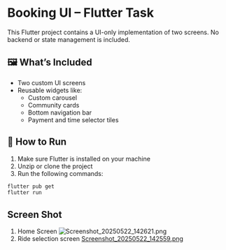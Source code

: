 # Booking UI – Flutter Task

This Flutter project contains a UI-only implementation of two screens. No backend or state management is included.

## 🖼️ What’s Included

- Two custom UI screens
- Reusable widgets like:
    - Custom carousel
    - Community cards
    - Bottom navigation bar
    - Payment and time selector tiles

## 🚀 How to Run

1. Make sure Flutter is installed on your machine
2. Unzip or clone the project
3. Run the following commands:

```bash
flutter pub get
flutter run
```

## Screen Shot
1. Home Screen
![Screenshot_20250522_142621.png](../../Screenshot_20250522_142621.png)
2. Ride selection screen
[Screenshot_20250522_142559.png](../../Screenshot_20250522_142559.png)